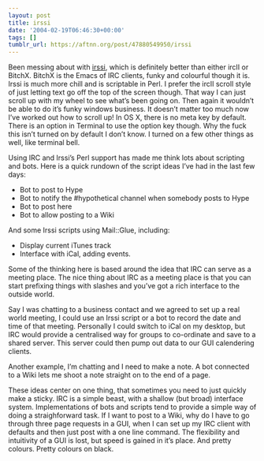 ```yaml
---
layout: post
title: irssi
date: '2004-02-19T06:46:30+00:00'
tags: []
tumblr_url: https://aftnn.org/post/47880549950/irssi
---
```

<p>Been messing about with <a href="http://www.irssi.org">irssi</a>, which is definitely better than either ircII or BitchX. BitchX is the Emacs of IRC clients, funky and colourful though it is. Irssi is much more chill and is scriptable in Perl. I prefer the ircII scroll style of just letting text go off the top of the screen though. That way I can just scroll up with my wheel to see what&rsquo;s been going on. Then again it wouldn&rsquo;t be able to do it&rsquo;s funky windows business. It doesn&rsquo;t matter too much now I&rsquo;ve worked out how to scroll up! In OS X, there is no meta key by default. There is an option in Terminal to use the option key though. Why the fuck this isn&rsquo;t turned on by default I don&rsquo;t know. I turned on a few other things as well, like terminal bell.</p>
<p>Using IRC and Irssi&rsquo;s Perl support has made me think lots about scripting and bots. Here is a quick rundown of the script ideas I&rsquo;ve had in the last few days:</p>
<ul>
<li>Bot to post to Hype</li>
<li>Bot to notify the #hypothetical channel when somebody posts to Hype</li>
<li>Bot to post here</li>
<li>Bot to allow posting to a Wiki</li>
</ul>
<p>And some Irssi scripts using Mail::Glue, including:</p>
<ul>
<li>Display current iTunes track</li>
<li>Interface with iCal, adding events.</li>
</ul>
<p>Some of the thinking here is based around the idea that IRC can serve as a meeting place. The nice thing about IRC as a meeting place is that you can start prefixing things with slashes and you&rsquo;ve got a rich interface to the outside world.</p>
<p>Say I was chatting to a business contact and we agreed to set up a real world meeting, I could use an Irssi script or a bot to record the date and time of that meeting. Personally I could switch to iCal on my desktop, but IRC would provide a centralised way for groups to co-ordinate and save to a shared server. This server could then pump out data to our GUI calendering clients.</p>
<p>Another example, I&rsquo;m chatting and I need to make a note. A bot connected to a Wiki lets me shoot a note straight on to the end of a page.</p>
<p>These ideas center on one thing, that sometimes you need to just quickly make a sticky. IRC is a simple beast, with a shallow (but broad) interface system. Implementations of bots and scripts tend to provide a simple way of doing a straighforward task. If I want to post to a Wiki, why do I have to go through three page requests in a GUI, when I can set up my IRC client with defaults and then just post with a one line command. The flexibility and intuitivity of a GUI is lost, but speed is gained in it&rsquo;s place. And pretty colours. Pretty colours on black.</p>
